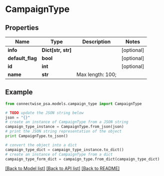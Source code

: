 # CampaignType


## Properties
Name | Type | Description | Notes
------------ | ------------- | ------------- | -------------
**info** | **Dict[str, str]** |  | [optional] 
**default_flag** | **bool** |  | [optional] 
**id** | **int** |  | [optional] 
**name** | **str** |  Max length: 100; | 

## Example

```python
from connectwise_psa.models.campaign_type import CampaignType

# TODO update the JSON string below
json = "{}"
# create an instance of CampaignType from a JSON string
campaign_type_instance = CampaignType.from_json(json)
# print the JSON string representation of the object
print CampaignType.to_json()

# convert the object into a dict
campaign_type_dict = campaign_type_instance.to_dict()
# create an instance of CampaignType from a dict
campaign_type_form_dict = campaign_type.from_dict(campaign_type_dict)
```
[[Back to Model list]](../README.md#documentation-for-models) [[Back to API list]](../README.md#documentation-for-api-endpoints) [[Back to README]](../README.md)


